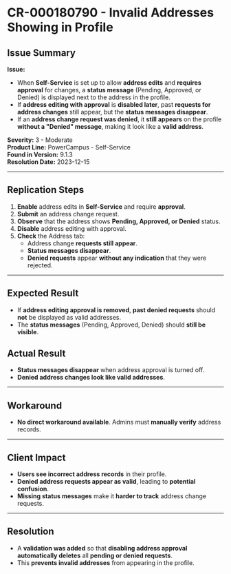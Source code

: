 # CR-000180790 - Invalid Addresses Showing in Profile

## Issue Summary
**Issue:**  
- When **Self-Service** is set up to allow **address edits** and **requires approval** for changes, a **status message** (Pending, Approved, or Denied) is displayed next to the address in the profile.
- If **address editing with approval** is **disabled later**, past **requests for address changes** still appear, but the **status messages disappear**.
- If an **address change request was denied**, it **still appears** on the profile **without a "Denied" message**, making it look like a **valid address**.

**Severity:** 3 - Moderate  
**Product Line:** PowerCampus - Self-Service  
**Found in Version:** 9.1.3  
**Resolution Date:** 2023-12-15  

---

## Replication Steps
1. **Enable** address edits in **Self-Service** and require **approval**.
2. **Submit** an address change request.
3. **Observe** that the address shows **Pending, Approved, or Denied** status.
4. **Disable** address editing with approval.
5. **Check** the Address tab:
   - Address change **requests still appear**.
   - **Status messages disappear**.
   - **Denied requests** appear **without any indication** that they were rejected.

---

## Expected Result
- If **address editing approval is removed**, **past denied requests** should **not** be displayed as valid addresses.
- The **status messages** (Pending, Approved, Denied) should **still be visible**.

## Actual Result
- **Status messages disappear** when address approval is turned off.
- **Denied address changes look like valid addresses**.

---

## Workaround
- **No direct workaround available**. Admins must **manually verify** address records.

---

## Client Impact
- **Users see incorrect address records** in their profile.
- **Denied address requests appear as valid**, leading to **potential confusion**.
- **Missing status messages** make it **harder to track** address change requests.

---

## Resolution
- A **validation was added** so that **disabling address approval** **automatically deletes** all **pending or denied requests**.
- This **prevents invalid addresses** from appearing in the profile.
